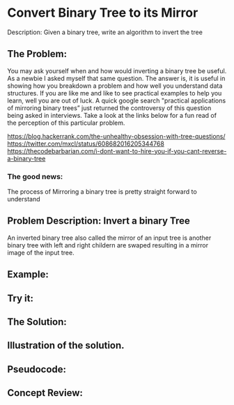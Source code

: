 # Convert Binary Tree to its Mirror
Description: 
Given a binary tree, write an algorithm to invert the tree

## The Problem: 
You may ask yourself when and how would inverting a binary tree be useful. As a newbie I asked myself that same question. The answer is, it is useful in showing how you breakdown a problem and how well you understand data structures. If you are like me and like to see practical examples to help you learn, well you are out of luck. A quick google search "practical applications of mirroring binary trees” just returned the controversy of this question being asked in interviews. Take a look at the links below for a fun read of the perception of this particular problem.

https://blog.hackerrank.com/the-unhealthy-obsession-with-tree-questions/
https://twitter.com/mxcl/status/608682016205344768
https://thecodebarbarian.com/i-dont-want-to-hire-you-if-you-cant-reverse-a-binary-tree

### The good news: 
The process of Mirroring a binary tree is pretty straight forward to understand

## Problem Description: Invert a binary Tree
An inverted binary tree also called the mirror of an input tree is another binary tree with left and right childern are swaped resulting in a mirror image of the input tree.

## Example:

## Try it:

## The Solution:
   
## Illustration of the solution.

## Pseudocode:

## Concept Review:
